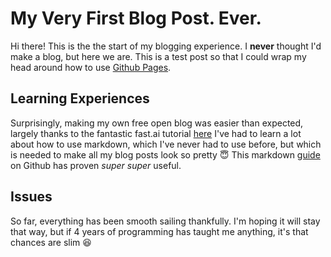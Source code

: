 # My Very First Blog Post. Ever.
Hi there! This is the the start of my blogging experience. I **never** thought I'd make a blog, but here we are.
This is a test post so that I could wrap my head around how to use [Github Pages](https://pages.github.com/).

## Learning Experiences
Surprisingly, making my own free open blog was easier than expected, largely thanks to the fantastic fast.ai tutorial [here](https://www.fast.ai/posts/2020-01-16-fast_template.html)
I've had to learn a lot about how to use markdown, which I've never had to use before, but which is needed to make all my blog posts look so pretty 😇
This markdown [guide](https://docs.github.com/en/get-started/writing-on-github/getting-started-with-writing-and-formatting-on-github/basic-writing-and-formatting-syntax) on Github has proven *super super* useful.

## Issues
So far, everything has been smooth sailing thankfully. I'm hoping it will stay that way, but if 4 years of programming has taught me anything, it's that chances are slim 😆
